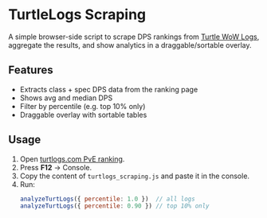 # TurtleLogs Scraping

A simple browser-side script to scrape DPS rankings from [Turtle WoW Logs](https://www.turtlogs.com/pve/ranking), 
aggregate the results, and show analytics in a draggable/sortable overlay.

## Features
- Extracts class + spec DPS data from the ranking page
- Shows avg and median DPS
- Filter by percentile (e.g. top 10% only)
- Draggable overlay with sortable tables

## Usage
1. Open [turtlogs.com PvE ranking](https://www.turtlogs.com/pve/ranking).
2. Press **F12** → Console.
3. Copy the content of `turtlogs_scraping.js` and paste it in the console.
4. Run:
   ```js
   analyzeTurtLogs({ percentile: 1.0 })  // all logs
   analyzeTurtLogs({ percentile: 0.90 }) // top 10% only

